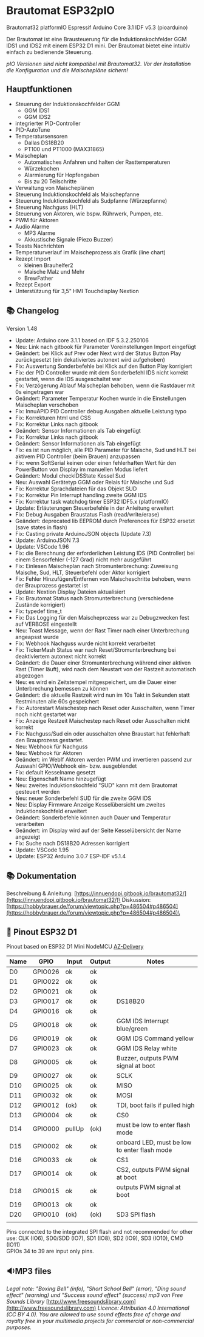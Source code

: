 # Brautomat ESP32pIO

Brautomat32 platformIO Espressif Arduino Core 3.1 IDF v5.3 (pioarduino)

Der Brautomat ist eine Brausteuerung für die Induktionskochfelder GGM IDS1 und IDS2 mit einem ESP32 D1 mini. Der Brautomat bietet eine intuitiv einfach zu bedienende Steuerung.

_pIO Versionen sind nicht kompatibel mit Brautomat32. Vor der Installation die Konfiguration und die Maischepläne sichern!_

## Hauptfunktionen

* Steuerung der Induktionskochfelder GGM
  * GGM IDS1
  * GGM IDS2
* integrierter PID-Controller
* PID-AutoTune
* Temperatursensoren
  * Dallas DS18B20
  * PT100 und PT1000 (MAX31865)
* Maischeplan
  * Automatisches Anfahren und halten der Rasttemperaturen
  * Würzekochen
  * Alarmierung für Hopfengaben
  * Bis zu 20 Teilschritte
* Verwaltung von Maischeplänen
* Steuerung Induktionskochfeld als Maischepfanne
* Steuerung Induktionskochfeld als Sudpfanne (Würzepfanne)
* Steuerung Nachguss (HLT)
* Steuerung von Aktoren, wie bspw. Rührwerk, Pumpen, etc.
* PWM für Aktoren
* Audio Alarme
  * MP3 Alarme
  * Akkustische Signale (Piezo Buzzer)
* Toasts Nachrichten
* Temperaturverlauf im Maischeprozess als Grafik (line chart)
* Rezept Import
  * kleinen Brauhelfer2
  * Maische Malz und Mehr
  * BrewFather
* Rezept Export
* Unterstützung für 3,5" HMI Touchdisplay Nextion

## 📚 Changelog

Version 1.48

* Update:       Arduino core 3.1.1 based on IDF 5.3.2.250106
* Neu:          Link nach gitbook für Parameter Voreinstellungen Import eingefügt
* Geändert:     bei Klick auf Prev oder Next wird der Status Button Play zurückgesetzt (ein dekativiertes autonext wird aufgehoben)
* Fix:          Auswertung Sonderbefehle bei Klick auf den Button Play korrigiert
* Fix:          der PID Controller wurde mit dem Sonderbefehl IDS nicht korrekt gestartet, wenn die IDS ausgeschaltet war
* Fix:          Verzögerung Ablauf Maischeplan behoben, wenn die Rastdauer mit 0s eingetragen war
* Geändert:     Parameter Temperatur Kochen wurde in die Einstellungen Maischeplan verschoben
* Fix:          InnuAPID PID Controller debug Ausgaben aktuelle Leistung typo
* Fix:          Korrekturen html und CSS
* Fix:          Korrektur Links nach gitbook
* Geändert:     Sensor Informationen als Tab eingefügt
* Fix:          Korrektur Links nach gitbook
* Geändert:     Sensor Informationen als Tab eingefügt
* Fix:          es ist nun möglich, alle PID Parameter für Maische, Sud und HLT bei aktivem PID Controller (beim Brauen) anzupassen
* Fix:          wenn SoftSerial keinen oder einen fehlerhaften Wert für den PowerButton von Display im manuellen Modus liefert
* Geändert:     Modul checkIDSState Kessel Sud
* Neu:          Auswahl Gerätetyp GGM oder Relais für Maische und Sud
* Fix:          Korrektur Sprachdateien für das Objekt SUD
* Fix:          Korrektur Pin Interrupt handling zweite GGM IDS
* Fix:          Korrektur task watchdog timer ESP32 IDF5.x (platformIO)
* Update:       Erläuterungen Steuerbefehle in der Anleitung erweitert
* Fix:          Debug Ausgaben Braustatus Flash (read/write/erase)
* Geändert:     deprecated lib EEPROM durch Preferences für ESP32 ersetzt (save states in flash)
* Fix:          Casting private ArduinoJSON objects (Update 7.3)
* Update:       ArduinoJSON 7.3
* Update:       VSCode 1.96
* Fix:          die Berechnung der erforderlichen Leistung IDS (PID Controller) bei einem Sensorfehler (-127 Grad) nicht mehr ausgeführt
* Fix:          Einlesen Maischeplan nach Stromunterbrechung: Zuweisung Maische, Sud, HLT, Steuerbefehl oder Aktor korrigiert
* Fix:          Fehler Hinzufügen/Entfernen von Maischeschritte behoben, wenn der Brauprozess gestartet ist
* Update:       Nextion Display Dateien aktualisiert
* Fix:          Brautomat Status nach Stromunterbrechung (verschiedene Zustände korrigiert)
* Fix:          typedef time_t
* Fix:          Das Logging für den Maischeprozess war zu Debugzwecken fest auf VERBOSE eingestellt
* Neu:          Toast Message, wenn der Rast Timer nach einer Unterbrechung angeapsst wurde
* Fix:          Webhook Nachguss wurde nicht korrekt verarbeitet
* Fix:          TickerMash Status war nach Reset/Stromunterbrechung bei deaktiviertem autonext nicht korrekt
* Geändert:     die Dauer einer Stromunterbrechung während einer aktiven Rast (Timer läuft), wird nach dem Neustart von der Rastzeit automatisch abgezogen
* Neu:          es wird ein Zeitstempel mitgespeichert, um die Dauer einer Unterbrechung bemessen zu können
* Geändert:     die aktuelle Rastzeit wird nun im 10s Takt in Sekunden statt Restminuten alle 60s gespeichert
* Fix:          Autorestart Maischestep nach Reset oder Ausschalten, wenn Timer noch nicht gestartet war
* Fix:          Anzeige Restzeit Maischestep nach Reset oder Ausschalten nicht korrekt
* Fix:          Nachguss/Sud ein oder ausschalten ohne Braustart hat fehlerhaft den Brauprozess gestartet.
* Neu:          Webhook für Nachguss
* Neu:          Webhook für Aktoren
* Geändert:     im WebIf Aktoren werden PWM und invertieren passend zur Auswahl GPIO/Webhook ein- bzw. ausgeblendet
* Fix:          default Kesselname gesetzt
* Neu:          Eigenschaft Name hinzugefügt
* Neu:          zweites Induktionskochfeld "SUD" kann mit dem Brautomat gesteuert werden
* Neu:          neuer Sonderbefehl SUD für die zweite GGM IDS
* Neu:          Display Firmware Anzeige Kesselübersicht um zweites Induktionskochfeld erweitert
* Geändert:     Sonderbefehle können auch Dauer und Temperatur verarbeiten
* Geändert:     im Display wird auf der Seite Kesselübersicht der Name angezeigt
* Fix:          Suche nach DS18B20 Adressen korrigiert
* Update:       VSCode 1.95
* Update:       ESP32 Arduino 3.0.7 ESP-IDF v5.1.4

## 📚 Dokumentation

Beschreibung & Anleitung: [https://innuendopi.gitbook.io/brautomat32/](https://innuendopi.gitbook.io/brautomat32/)\
Diskussion: [https://hobbybrauer.de/forum/viewtopic.php?p=486504#p486504](https://hobbybrauer.de/forum/viewtopic.php?p=486504#p486504)\

## 📘 Pinout ESP32 D1

Pinout based on ESP32 D1 Mini NodeMCU [AZ-Delivery](https://www.az-delivery.de/products/esp32-d1-mini)

| Name       | GPIO    | Input  | Output | Notes                                         |
| ---------- | ------- | ------ | ------ | --------------------------------------------- |
| D0         | GPIO026 | ok     | ok     |                                               |
| D1         | GPIO022 | ok     | ok     |                                               |
| D2         | GPIO021 | ok     | ok     |                                               |
| D3         | GPIO017 | ok     | ok     | DS18B20                                       |
| D4         | GPIO016 | ok     | ok     |                                               |
| D5         | GPIO018 | ok     | ok     | GGM IDS Interrupt blue/green                  |
| D6         | GPIO019 | ok     | ok     | GGM IDS Command yellow                        |
| D7         | GPIO023 | ok     | ok     | GGM IDS Relay white                           |
| D8         | GPIO005 | ok     | ok     | Buzzer, outputs PWM signal at boot            |
| D9         | GPIO027 | ok     | ok     | SCLK                                          |
| D10        | GPIO025 | ok     | ok     | MISO                                          |
| D11        | GPIO032 | ok     | ok     | MOSI                                          |
| D12        | GPIO012 | (ok)   | ok     | TDI, boot fails if pulled high                |
| D13        | GPIO004 | ok     | ok     | CS0                                           |
| D14        | GPIO000 | pullUp | (ok)   | must be low to enter flash mode               |
| D15        | GPIO002 | ok     | ok     | onboard LED, must be low to enter flash mode  |
| D16        | GPIO033 | ok     | ok     | CS1                                           |
| D17        | GPIO014 | ok     | ok     | CS2, outputs PWM signal at boot               |
| D18        | GPIO015 | ok     | ok     | outputs PWM signal at boot                    |
| D19        | GPIO013 | ok     | ok     |                                               |
| D20        | GPIO010 | (ok)   | (ok)   | SD3 SPI flash                                 |
||||||

Pins connected to the integrated SPI flash and not recommended for other use: CLK (IO6), SD0/SDD (IO7), SD1 (IO8), SD2 (IO9), SD3 (IO10), CMD (IO11)\
GPIOs 34 to 39 are input only pins.

## 🔉MP3 files

_Legal note: "Boxing Bell" (info), "Short School Bell" (error), "Ding sound effect" (warning) und "Success sound effect" (success) mp3 von Free Sounds Library_ [http://www.freesoundslibrary.com](http://www.freesoundslibrary.com) _Licence: Attribution 4.0 International (CC BY 4.0). You are allowed to use sound effects free of charge and royalty free in your multimedia projects for commercial or non-commercial purposes._
